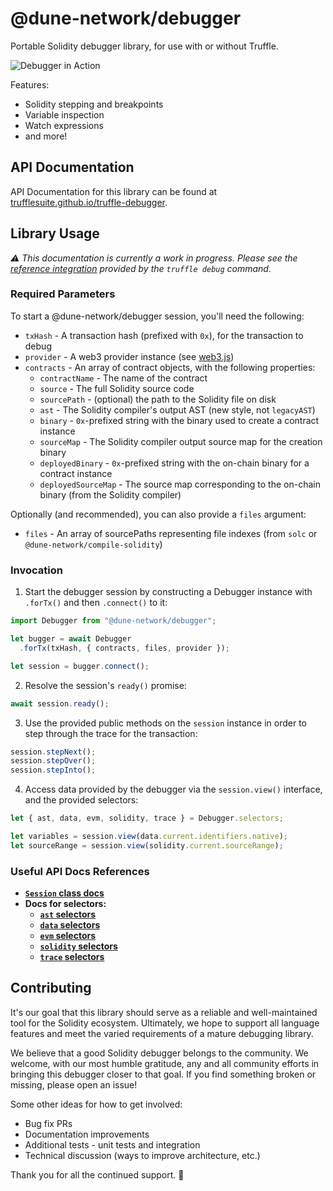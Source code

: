 # @dune-network/debugger

Portable Solidity debugger library, for use with or without Truffle.

![Debugger in Action](https://i.imgur.com/0j5m4KW.gif)

Features:
- Solidity stepping and breakpoints
- Variable inspection
- Watch expressions
- and more!

## API Documentation

API Documentation for this library can be found at [trufflesuite.github.io/truffle-debugger](https://trufflesuite.github.io/truffle-debugger/).

## Library Usage

_:warning: This documentation is currently a work in progress.
Please see the [reference integration](https://github.com/dune-network/truffle/tree/master/packages/core/lib/commands/debug.js) provided by the `truffle debug` command._

### Required Parameters

To start a @dune-network/debugger session, you'll need the following:

- `txHash` - A transaction hash (prefixed with `0x`), for the transaction to debug
- `provider` - A web3 provider instance (see [web3.js](https://github.com/ethereum/web3.js/))
- `contracts` -  An array of contract objects, with the following properties:
  - `contractName` - The name of the contract
  - `source` - The full Solidity source code
  - `sourcePath` - (optional) the path to the Solidity file on disk
  - `ast` - The Solidity compiler's output AST (new style, not `legacyAST`)
  - `binary` - `0x`-prefixed string with the binary used to create a contract instance
  - `sourceMap` - The Solidity compiler output source map for the creation binary
  - `deployedBinary` - `0x`-prefixed string with the on-chain binary for a contract instance
  - `deployedSourceMap` - The source map corresponding to the on-chain binary (from the Solidity compiler)

Optionally (and recommended), you can also provide a `files` argument:

- `files` - An array of sourcePaths representing file indexes (from `solc` or `@dune-network/compile-solidity`)

### Invocation

1. Start the debugger session by constructing a Debugger instance with `.forTx()` and then `.connect()` to it:

```javascript
import Debugger from "@dune-network/debugger";

let bugger = await Debugger
  .forTx(txHash, { contracts, files, provider });

let session = bugger.connect();
```

2. Resolve the session's `ready()` promise:

```javascript
await session.ready();
```

3. Use the provided public methods on the `session` instance in order to step through the trace for the transaction:

```javascript
session.stepNext();
session.stepOver();
session.stepInto();
```

4. Access data provided by the debugger via the `session.view()` interface, and the provided selectors:

```javascript
let { ast, data, evm, solidity, trace } = Debugger.selectors;

let variables = session.view(data.current.identifiers.native);
let sourceRange = session.view(solidity.current.sourceRange);
```

### Useful API Docs References

- [**`Session` class docs**](https://trufflesuite.github.io/truffle-debugger/class/lib/session/index.js~Session.html)
- **Docs for selectors:**
  - [**`ast` selectors**](https://trufflesuite.github.io/truffle-debugger/identifiers.html#ast-selectors)
  - [**`data` selectors**](https://trufflesuite.github.io/truffle-debugger/identifiers.html#data-selectors)
  - [**`evm` selectors**](https://trufflesuite.github.io/truffle-debugger/identifiers.html#evm-selectors)
  - [**`solidity` selectors**](https://trufflesuite.github.io/truffle-debugger/identifiers.html#solidity-selectors)
  - [**`trace` selectors**](https://trufflesuite.github.io/truffle-debugger/identifiers.html#trace-selectors)

## Contributing

It's our goal that this library should serve as a reliable and well-maintained tool for the Solidity ecosystem. Ultimately, we hope to support all language features and meet the varied requirements of a mature debugging library.

We believe that a good Solidity debugger belongs to the community. We welcome, with our most humble gratitude, any and all community efforts in bringing this debugger closer to that goal. If you find something broken or missing, please open an issue!

Some other ideas for how to get involved:
- Bug fix PRs
- Documentation improvements
- Additional tests - unit tests and integration
- Technical discussion (ways to improve architecture, etc.)

Thank you for all the continued support. :bow:
